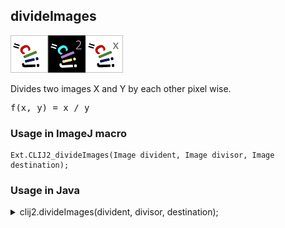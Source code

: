## divideImages
<img src="images/mini_clij1_logo.png"/><img src="images/mini_clij2_logo.png"/><img src="images/mini_clijx_logo.png"/>

Divides two images X and Y by each other pixel wise.

<pre>f(x, y) = x / y</pre>

### Usage in ImageJ macro
```
Ext.CLIJ2_divideImages(Image divident, Image divisor, Image destination);
```


### Usage in Java


<details>

<summary>
clij2.divideImages(divident, divisor, destination);
</summary>
```
// init CLIJ and GPU
import net.haesleinhuepf.clij2.CLIJ2;
import net.haesleinhuepf.clij.clearcl.ClearCLBuffer;
CLIJ2 clij2 = CLIJ2.getInstance();

// get input parameters
ClearCLBuffer divident = clij2.push(dividentImagePlus);
ClearCLBuffer divisor = clij2.push(divisorImagePlus);
destination = clij2.create(divident);
```

```
// Execute operation on GPU
clij2.divideImages(divident, divisor, destination);
```

```
//show result
destinationImagePlus = clij2.pull(destination);
destinationImagePlus.show();

// cleanup memory on GPU
clij2.release(divident);
clij2.release(divisor);
clij2.release(destination);
```


</details>



### Usage in Matlab


<details>

<summary>
clij2.divideImages(divident, divisor, destination);
</summary>
```
% init CLIJ and GPU
clij2 = init_clatlab();

% get input parameters
divident = clij2.pushMat(divident_matrix);
divisor = clij2.pushMat(divisor_matrix);
destination = clij2.create(divident);
```

```
% Execute operation on GPU
clij2.divideImages(divident, divisor, destination);
```

```
% show result
destination = clij2.pullMat(destination)

% cleanup memory on GPU
clij2.release(divident);
clij2.release(divisor);
clij2.release(destination);
```


</details>



### Usage in Icy


details>

<summary>
clij2.divideImages(divident, divisor, destination);
</summary>
```
// init CLIJ and GPU
importClass(net.haesleinhuepf.clicy.CLICY);
importClass(Packages.icy.main.Icy);

clij2 = CLICY.getInstance();

// get input parameters
divident_sequence = getSequence();divident = clij2.pushSequence(divident_sequence);
divisor_sequence = getSequence();divisor = clij2.pushSequence(divisor_sequence);
destination = clij2.create(divident);
```

```
// Execute operation on GPU
clij2.divideImages(divident, divisor, destination);
```

```
// show result
destination_sequence = clij2.pullSequence(destination)
Icy.addSequence(destination_sequence
// cleanup memory on GPU
clij2.release(divident);
clij2.release(divisor);
clij2.release(destination);
```


</details>



[Back to CLIJ2 reference](https://clij.github.io/clij2-docs/reference)
[Back to CLIJ2 documentation](https://clij.github.io/clij2-docs)

[Imprint](https://clij.github.io/imprint)
